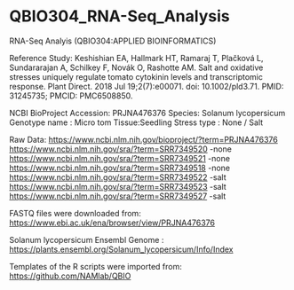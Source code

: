 # QBIO304_RNA-Seq_Analysis
RNA-Seq Analyis (QBIO304:APPLIED BIOINFORMATICS)

Reference Study:
Keshishian EA, Hallmark HT, Ramaraj T, Plačková L, Sundararajan A, Schilkey F, Novák O, Rashotte AM. Salt and oxidative stresses uniquely regulate tomato cytokinin levels and transcriptomic response. Plant Direct. 2018 Jul 19;2(7):e00071. doi: 10.1002/pld3.71. PMID: 31245735; PMCID: PMC6508850.

NCBI BioProject Accession: PRJNA476376
Species: Solanum lycopersicum
Genotype name : Micro tom
Tissue:Seedling
Stress type : None / Salt 

Raw Data: 
https://www.ncbi.nlm.nih.gov/bioproject/?term=PRJNA476376
https://www.ncbi.nlm.nih.gov/sra/?term=SRR7349520 -none
https://www.ncbi.nlm.nih.gov/sra/?term=SRR7349521 -none
https://www.ncbi.nlm.nih.gov/sra/?term=SRR7349518 -none
https://www.ncbi.nlm.nih.gov/sra/?term=SRR7349522 -salt
https://www.ncbi.nlm.nih.gov/sra/?term=SRR7349523 -salt
https://www.ncbi.nlm.nih.gov/sra/?term=SRR7349527 -salt

FASTQ files were downloaded from: https://www.ebi.ac.uk/ena/browser/view/PRJNA476376

Solanum lycopersicum Ensembl Genome : https://plants.ensembl.org/Solanum_lycopersicum/Info/Index

Templates of the R scripts were imported from: https://github.com/NAMlab/QBIO

